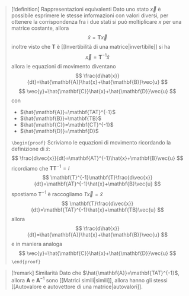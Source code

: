 > [!definition] Rappresentazioni equivalenti
> Dato uno stato $\vec{x}$ è possibile esprimere le stesse informazioni con valori diversi, per ottenere la corrispondenza fra i due stati si può moltiplicare $x$ per una matrice costante, allora
> $$
> \hat{x}=\mathbf{T}\vec{x}
> $$
> inoltre visto che $\mathbf{T}$ è [[Invertibilità di una matrice|invertibile]] si ha
> $$
> \vec{x}=\mathbf{T}^{-1}\hat{x}
> $$
> allora le equazioni di movimento diventano
> $$
> \frac{d\hat{x}}{dt}=\hat{\mathbf{A}}\hat{x}+\hat{\mathbf{B}}\vec{u}
> $$
> $$
> \vec{y}=\hat{\mathbf{C}}\hat{x}+\hat{\mathbf{D}}\vec{u}
> $$
> con 
> * $\hat{\mathbf{A}}=\mathbf{TAT}^{-1}$ 
> * $\hat{\mathbf{B}}=\mathbf{TB}$
> * $\hat{\mathbf{C}}=\mathbf{CT}^{-1}$
> * $\hat{\mathbf{D}}=\mathbf{D}$
>
> `\begin{proof}`
> Scriviamo le equazioni di movimento ricordando la definizione di $\hat{x}$:
> $$
> \frac{d\vec{x}}{dt}=\mathbf{AT}^{-1}\hat{x}+\mathbf{B}\vec{u}
> $$
> ricordiamo che $\mathbf{TT}^{-1}=I$
> $$
> \mathbf{T}^{-1}\mathbf{T}\frac{d\vec{x}}{dt}=\mathbf{AT}^{-1}\hat{x}+\mathbf{B}\vec{u}
> $$
> spostiamo $\mathbf{T}^{-1}$ è raccogliamo $T\vec{x}=\hat{x}$
> $$
> \mathbf{T}\frac{d\vec{x}}{dt}=\mathbf{TAT}^{-1}\hat{x}+\mathbf{TB}\vec{u}
> $$
> allora
> $$
> \frac{d\hat{x}}{dt}=\hat{\mathbf{A}}\hat{x}+\hat{\mathbf{B}}\vec{u}
> $$
> e in maniera analoga
> $$
> \vec{y}=\hat{\mathbf{C}}\hat{x}+\hat{\mathbf{D}}\vec{u}
> $$
> `\end{proof}`

> [!remark] Similarità
> Dato che $\hat{\mathbf{A}}=\mathbf{TAT}^{-1}$, allora $\mathbf{A}$ e $\mathbf{A}^{-1}$ sono [[Matrici simili|simili]], allora hanno gli stessi [[Autovalore e autovettore di una matrice|autovalori]].